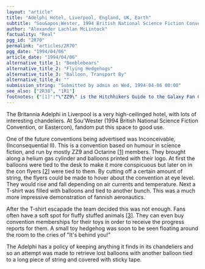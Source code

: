 ```yaml
---
layout: "article"
title: "Adelphi Hotel, Liverpool, England, UK, Earth"
subtitle: "Sou&apos;Wester, 1994 British National Science Fiction Convention"
author: "Alexander Lachlan McLintock"
factuality: "Real"
pgg_id: "2R70"
permalink: "articles/2R70"
pgg_date: "1994/04/06"
article_date: "1994/04/06"
alternative_title_1: "Beeblebears"
alternative_title_2: "Flying Hedgehogs"
alternative_title_3: "Balloon, Transport By"
alternative_title_4: ""
submission_string: "Submitted by admin on Wed, 1994-04-06 00:00"
see_also: ["2R38", "1R1"]
footnotes: {"[1]":"\"ZZ9\" is the Hitchhikers Guide to the Galaxy Fan Club. (The name is based on the location of the Earth: ZZ9 Plural Z Alpha.) \"Octarine\" is the Terry Pratchett fan club. Octarine is the colour of magic. I am not a member of either.","[2]":"Flyers are small pieces of paper with advertising on them, given out to anyone likely to be interested. Similarly fly posters. They do not actually fly unless made into a paper plane, or transported by air.","[3]":"We are of course talking about toys, not trophies. ZZ9 sell Beeblebears. These are teddy bears with two heads and three arms."}
---
```

<div>
<p>The Britannia Adelphi in Liverpool is a very high-ceilinged hotel, with lots of interesting chandeliers. At Sou'Wester (1994 British National Science Fiction Convention, or Eastercon), fandom put this space to good use.</p>
<p>One of the future conventions being advertised was Inconceivable, (Inconsequential II). This is a convention based on humour in science fiction, and run by mostly ZZ9 and Octarine <a href="#footnotes.1" class="footnote-link">[1]</a> members. They brought along a helium gas cylinder and balloons printed with their logo. At first the balloons were tied to the desk to make it more conspicuous but later on in the con flyers <a href="#footnotes.2" class="footnote-link">[2]</a> were tied to them. By cutting off a certain amount of string, the flyers could be made to hover about the convention at eye level. They would rise and fall depending on air currents and temperature. Next a T-shirt was filled with balloons and tied to another bunch. This was a much more impressive demonstration of fannish aeronautics.</p>
<p>After the T-shirt escapade the team decided this was not enough. Fans often have a soft spot for fluffy stuffed animals <a href="#footnotes.3" class="footnote-link">[3]</a>. They can even buy convention memberships for their toys in order to receive the progress reports for them. A small toy hedgehog was soon to be seen floating around the room to the cries of "It's behind you!"</p>
<p>The Adelphi has a policy of keeping anything it finds in its chandeliers and so an attempt was made to retrieve lost balloons with another balloon tied to a long piece of string and covered with sticky tape.</p>
</div>
